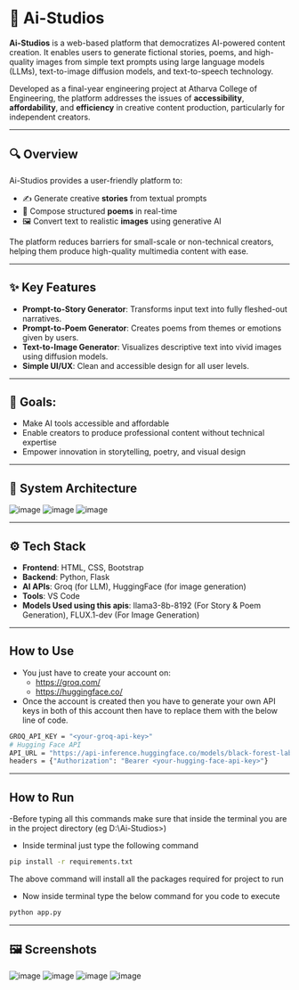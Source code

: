 # 🧠 Ai-Studios

**Ai-Studios** is a web-based platform that democratizes AI-powered content creation. It enables users to generate fictional stories, poems, and high-quality images from simple text prompts using large language models (LLMs), text-to-image diffusion models, and text-to-speech technology.

Developed as a final-year engineering project at Atharva College of Engineering, the platform addresses the issues of **accessibility**, **affordability**, and **efficiency** in creative content production, particularly for independent creators.

---
## 🔍 Overview
Ai-Studios provides a user-friendly platform to:
- ✍️ Generate creative **stories** from textual prompts
- 📝 Compose structured **poems** in real-time
- 🖼 Convert text to realistic **images** using generative AI

The platform reduces barriers for small-scale or non-technical creators, helping them produce high-quality multimedia content with ease.

---
## ✨ Key Features
- **Prompt-to-Story Generator**: Transforms input text into fully fleshed-out narratives.
- **Prompt-to-Poem Generator**: Creates poems from themes or emotions given by users.
- **Text-to-Image Generator**: Visualizes descriptive text into vivid images using diffusion models.
- **Simple UI/UX**: Clean and accessible design for all user levels.

---
## 🎯 Goals:
- Make AI tools accessible and affordable
- Enable creators to produce professional content without technical expertise
- Empower innovation in storytelling, poetry, and visual design

---
## 🧩 System Architecture

![image](https://github.com/user-attachments/assets/bb9e3753-af64-420c-95a0-d0782c3f3e1e)
![image](https://github.com/user-attachments/assets/75d78cce-98be-42cd-b58e-0a242bb54135)
![image](https://github.com/user-attachments/assets/d04ee0dd-d969-48f4-9e2a-7f81eb66f037)

---
## ⚙️ Tech Stack

- **Frontend**: HTML, CSS, Bootstrap
- **Backend**: Python, Flask
- **AI APIs**: Groq (for LLM), HuggingFace (for image generation)
- **Tools**: VS Code
- **Models Used using this apis**: llama3-8b-8192 (For Story & Poem Generation), FLUX.1-dev (For Image Generation)

---
## How to Use
- You just have to create your account on:
  - https://groq.com/
  - https://huggingface.co/
- Once the account is created then you have to generate your own API keys in both of this account then have to replace them with the below line of code.

```bash
GROQ_API_KEY = "<your-groq-api-key>"
# Hugging Face API
API_URL = "https://api-inference.huggingface.co/models/black-forest-labs/FLUX.1-dev"
headers = {"Authorization": "Bearer <your-hugging-face-api-key>"}
```
---
## How to Run
-Before typing all this commands make sure that inside the terminal you are in the project directory (eg D:\Ai-Studios>)
- Inside terminal just type the following command
```bash
pip install -r requirements.txt
```
The above command will install all the packages required for project to run

- Now inside terminal type the below command for you code to execute
```bash
python app.py
```
---
## 🖼 Screenshots

![image](https://github.com/user-attachments/assets/67e2165a-11f5-4119-b613-a84e00a3ea16)
![image](https://github.com/user-attachments/assets/6e436863-1a1b-4102-b95b-d3158cf003b0)
![image](https://github.com/user-attachments/assets/1d40ffd3-519e-44c3-ad64-dd8e658f7321)
![image](https://github.com/user-attachments/assets/e841a263-8666-4b4e-a974-033e12f6b30c)
